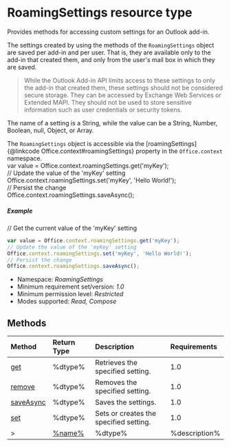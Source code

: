 # RoamingSettings resource type

Provides methods for accessing custom settings for an Outlook add-in.

The settings created by using the methods of the `RoamingSettings` object are saved per add-in and per user. That is, they are available only to the add-in that created them, and only from the user's mail box in which they are saved. 	 
 	 
> While the Outlook Add-in API limits access to these settings to only the add-in that created them, these settings should not be considered secure storage. They can be accessed by Exchange Web Services or Extended MAPI. They should not be used to store sensitive information such as user credentials or security tokens. 	 
 	 
The name of a setting is a String, while the value can be a String, Number, Boolean, null, Object, or Array. 	 
 	 
The `RoamingSettings` object is accessible via the [roamingSettings]{@linkcode Office.context#roamingSettings} property in the `Office.context` namespace. 	 
var value = Office.context.roamingSettings.get('myKey'); 	 
// Update the value of the 'myKey' setting 	 
Office.context.roamingSettings.set('myKey', 'Hello World!'); 	 
// Persist the change 	 
Office.context.roamingSettings.saveAsync(); 	 
##### Example 
 	 
// Get the current value of the 'myKey' setting 	 

```js 	 
var value = Office.context.roamingSettings.get('myKey'); 	 
// Update the value of the 'myKey' setting 	 
Office.context.roamingSettings.set('myKey', 'Hello World!'); 	 
// Persist the change 	 
Office.context.roamingSettings.saveAsync(); 	 
```


*	Namespace: *RoamingSettings*
*	Minimum requirement set/version: *1.0*
*	Minimum permission level: *Restricted*
*	Modes supported: *Read, Compose*



## Methods

| Method	   | Return Type    | Description | Requirements|
|:-------------|:---------------|:------------|:----|
| [get](get)     | %dtype% | Retrieves the specified setting. | 1.0|  
| [remove](remove)     | %dtype% | Removes the specified setting. | 1.0|  
| [saveAsync](saveasync)     | %dtype% | Saves the settings. | 1.0|  
| [set](set)     | %dtype% | Sets or creates the specified setting. | 1.0|  
>| [%name%](%link%)     | %dtype% | %description% | %req%|

